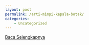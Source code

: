```yaml
---
layout: post
permalink: /arti-mimpi-kepala-botak/
categories:
    - Uncategorized
---
```


[Baca Selengkapnya](/10)
